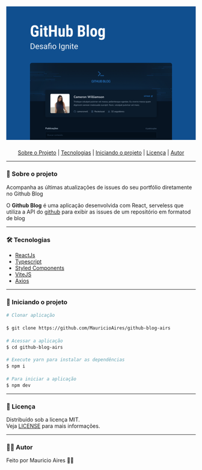 <h1 align="center">
    <img src="./cover.png">
</h1>

<p align="center">
 <a href="#-sobre-o-projeto">Sobre o Projeto</a> |
 <a href="#%EF%B8%8F-tecnologias">Tecnologias</a> |
 <a href="#-iniciando-o-projeto">Iniciando o projeto</a> |
 <a href="#-licença">Licença</a> |
 <a href="#-autor">Autor</a>
</p>

---

### 🎉 Sobre o projeto

Acompanha as últimas atualizações de issues do seu portfólio diretamente no Github Blog

O <b>Github Blog</b> é uma aplicação desenvolvida com React, serveless que utiliza a API
do [github](https://github.com) para exibir as issues de um repositório em formatod de blog

---

### 🛠️ Tecnologias

- [ReactJs](https://reactjs.org/)
- [Typescript](https://www.typescriptlang.org/)
- [Styled Components](https://styled-components.com/)
- [ViteJS](https://vitejs.dev/)
- [Axios](https://axios-http.com/docs/intro)

---

### 🚀 Iniciando o projeto

```bash
# Clonar aplicação

$ git clone https://github.com/MauricioAires/github-blog-airs

# Acessar a aplicação
$ cd github-blog-airs

# Execute yarn para instalar as dependências
$ npm i

# Para iniciar a aplicação
$ npm dev

```

---

### 📝 Licença

Distribuído sob a licença MIT.<br/>
Veja [LICENSE](LICENSE) para mais informações.

---

### 👨‍💻 Autor

Feito por Mauricio Aires 👋🏽
